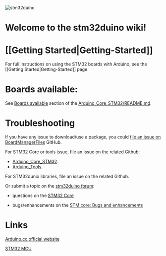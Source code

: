 ![stm32duino](https://avatars2.githubusercontent.com/u/12180191?v=3&s=200) 
# Welcome to the **stm32duino** wiki!

# [[Getting Started|Getting-Started]]
For full instructions on using the STM32 boards with Arduino, see the [[Getting Started|Getting-Started]] page.

# Boards available:
See [Boards available](https://github.com/stm32duino/Arduino_Core_STM32/blob/master/README.md#boards-available) section of the [Arduino_Core_STM32/README.md](https://github.com/stm32duino/Arduino_Core_STM32/blob/master/README.md).

# Troubleshooting

If you have any issue to download/use a package, you could [file an issue on BoardManagerFiles](https://github.com/stm32duino/BoardManagerFiles/issues/new) GitHub.

For STM32 Core or tools issue, file an issue on the related Github:
 * [Arduino_Core_STM32](https://github.com/stm32duino/Arduino_Core_STM32/issues/new).
 * [Arduino_Tools](https://github.com/stm32duino/Arduino_Tools/issues/new).

For STM32dunio libraries, file an issue on the related Github.

Or submit a topic on the [stm32duino forum](http://stm32duino.com):

 * questions on the [STM32 Core](http://stm32duino.com/viewforum.php?f=48)

 * bugs/enhancements on the [STM core: Bugs and enhancements](http://stm32duino.com/viewforum.php?f=49)

# Links
[Arduino.cc official website](https://www.arduino.cc/)

[STM32 MCU](http://www.st.com/en/microcontrollers/stm32-32-bit-arm-cortex-mcus.html)